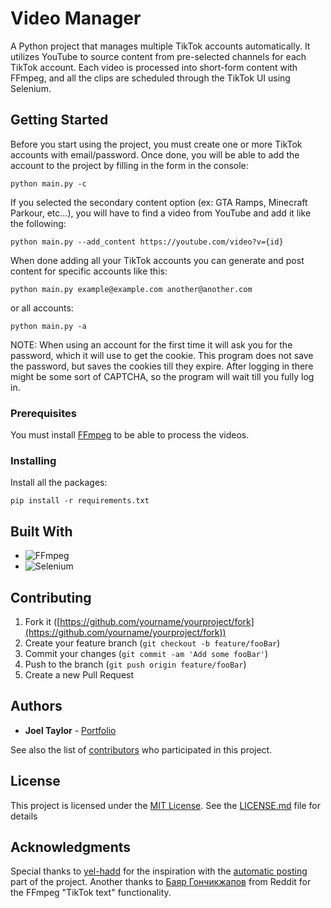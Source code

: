 # Video Manager

A Python project that manages multiple TikTok accounts automatically. It utilizes YouTube to source content from pre-selected channels for each TikTok account. Each video is processed into short-form content with FFmpeg, and all the clips are scheduled through the TikTok UI using Selenium.

## Getting Started

Before you start using the project, you must create one or more TikTok accounts with email/password. Once done, you will be able to add the account to the project by filling in the form in the console:

```
python main.py -c
```

If you selected the secondary content option (ex: GTA Ramps, Minecraft Parkour, etc...), you will have to find a video from YouTube and add it like the following:

```
python main.py --add_content https://youtube.com/video?v={id}
```

When done adding all your TikTok accounts you can generate and post content for specific accounts like this:

```
python main.py example@example.com another@another.com
```

or all accounts:

```
python main.py -a
```

NOTE: When using an account for the first time it will ask you for the password, which it will use to get the cookie. This program does not save the password, but saves the cookies till they expire. After logging in there might be some sort of CAPTCHA, so the program will wait till you fully log in.

### Prerequisites

You must install [FFmpeg](https://ffmpeg.org/download.html) to be able to process the videos.

### Installing

Install all the packages:

```
pip install -r requirements.txt
```

## Built With

- ![FFmpeg](https://a11ybadges.com/badge?logo=ffmpeg)
- ![Selenium](https://a11ybadges.com/badge?logo=selenium)

## Contributing

1.  Fork it ([https://github.com/yourname/yourproject/fork](https://github.com/yourname/yourproject/fork))
2.  Create your feature branch (`git checkout -b feature/fooBar`)
3.  Commit your changes (`git commit -am 'Add some fooBar'`)
4.  Push to the branch (`git push origin feature/fooBar`)
5.  Create a new Pull Request

## Authors

- **Joel Taylor** - [Portfolio](https://joeltaylor.business)

See also the list of [contributors](https://github.com/PurpleBooth/a-good-readme-template/contributors) who participated in this project.

## License

This project is licensed under the [MIT License](LICENSE.md). See the [LICENSE.md](LICENSE.md) file for details

## Acknowledgments

Special thanks to [yel-hadd](https://github.com/yel-hadd) for the inspiration with the [automatic posting](https://github.com/yel-hadd/tiktok-auto-poster) part of the project. Another thanks to [Баяр Гончикжапов](https://stackoverflow.com/questions/75598230/how-to-draw-text-on-a-rectangle-with-rounded-corners-using-ffmpeg) from Reddit for the FFmpeg "TikTok text" functionality.
